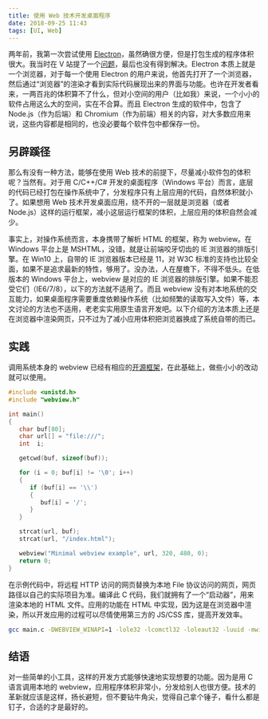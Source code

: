 ```yaml
---
title: 使用 Web 技术开发桌面程序
date: 2018-09-25 11:43
tags: [UI, Web]
---
```


两年前，我第一次尝试使用 [Electron](https://electronjs.org/)，虽然确很方便，但是打包生成的程序体积很大。我当时在 V 站提了一个[问题](https://www.v2ex.com/t/271585)，最后也没有得到解决。Electron 本质上就是一个浏览器，对于每一个使用 Electron 的用户来说，他首先打开了一个浏览器，然后通过“浏览器”的渲染才看到实际代码展现出来的界面与功能。也许在开发者看来，一两百兆的体积算不了什么，但对小空间的用户（比如我）来说，一个小小的软件占用这么大的空间，实在不合算。而且 Electron 生成的软件中，包含了 Node.js（作为后端）和 Chromium（作为前端）相关的内容，对大多数应用来说，这些内容都是相同的，也没必要每个软件包中都保存一份。


## 另辟蹊径
那么有没有一种方法，能够在使用 Web 技术的前提下，尽量减小软件包的体积呢？当然有。对于用 C/C++/C# 开发的桌面程序（Windows 平台）而言，底层的代码已经打包在操作系统中了，分发程序只有上层应用的代码，自然体积就小了。如果想用 Web 技术开发桌面应用，绕不开的一层就是浏览器（或者 Node.js）这样的运行框架，减小这层运行框架的体积，上层应用的体积自然会减少。

事实上，对操作系统而言，本身携带了解析 HTML 的框架，称为 webview。在 Windows 平台上是 MSHTML，没错，就是让前端咬牙切齿的 IE 浏览器的排版引擎。在 Win10 上，自带的 IE 浏览器版本已经是 11，对 W3C 标准的支持也比较全面，如果不是追求最新的特性，够用了。没办法，人在屋檐下，不得不低头。在低版本的 Windows 平台上，webview 是对应的 IE 浏览器的排版引擎。如果不能忍受它们（IE6/7/8），以下的方法就不适用了。而且 webview 没有对本地系统的交互能力，如果桌面程序需要重度依赖操作系统（比如频繁的读取写入文件）等，本文讨论的方法也不适用，老老实实用原生语言开发吧。以下介绍的方法本质上还是在浏览器中渲染网页，只不过为了减小应用体积把浏览器换成了系统自带的而已。

## 实践
调用系统本身的 webview 已经有相应的[开源框架](https://github.com/zserge/webview)，在此基础上，做些小小的改动就可以使用。

```c
#include <unistd.h>
#include "webview.h"

int main()
{
   char buf[80];
   char url[] = "file:///";
   int  i;

   getcwd(buf, sizeof(buf));

   for (i = 0; buf[i] != '\0'; i++)
   {
      if (buf[i] == '\\')
      {
         buf[i] = '/';
      }
   }

   strcat(url, buf);
   strcat(url, "/index.html");

   webview("Minimal webview example", url, 320, 480, 0);
   return 0;
}
```
在示例代码中，将远程 HTTP 访问的网页替换为本地 File 协议访问的网页，网页路径以自己的实际项目为准。编译此 C 代码，我们就拥有了一个“启动器”，用来渲染本地的 HTML 文件。应用的功能在 HTML 中实现，因为这是在浏览器中渲染，所以开发应用的过程可以尽情使用第三方的 JS/CSS 库，提高开发效率。

```bash
gcc main.c -DWEBVIEW_WINAPI=1 -lole32 -lcomctl32 -loleaut32 -luuid -mwindows -o webview-example.exe
```

## 结语
对一些简单的小工具，这样的开发方式能够快速地实现想要的功能。因为是用 C 语言调用本地的 webview，应用程序体积非常小，分发给别人也很方便。技术的革新就应该是这样，扬长避短，但不要钻牛角尖，觉得自己拿个锤子，看什么都是钉子，合适的才是最好的。

